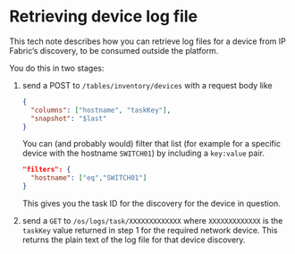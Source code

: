 # Retrieving device log file

This tech note describes how you can retrieve log files for a device from IP Fabric’s discovery, to be consumed outside the platform.

You do this in two stages:

1. send a POST to `/tables/inventory/devices` with a request body like

    ```json
    {
      "columns": ["hostname", "taskKey"],
      "snapshot": "$last"
    }
    ```

    You can (and probably would) filter that list (for example for a specific device with the hostname `SWITCH01`) by including a `key:value` pair.

    ```json
    "filters": {
      "hostname": ["eq","SWITCH01"]
    }
    ```

    This gives you the task ID for the discovery for the device in question.

2. send a `GET` to `/os/logs/task/XXXXXXXXXXXXX` where `XXXXXXXXXXXXX` is the `taskKey` value returned in step 1 for the required network device. This returns the plain text of the log file for that device discovery.
